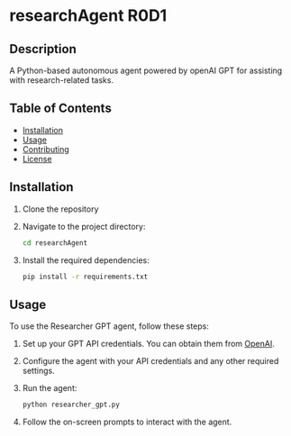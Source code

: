 # researchAgent R0D1

## Description

A Python-based autonomous agent powered by openAI GPT for assisting with research-related tasks.

## Table of Contents

- [Installation](#installation)
- [Usage](#usage)
- [Contributing](#contributing)
- [License](#license)

## Installation

1. Clone the repository

2. Navigate to the project directory:

   ```bash
   cd researchAgent
   ```

3. Install the required dependencies:

   ```bash
   pip install -r requirements.txt
   ```

## Usage

To use the Researcher GPT agent, follow these steps:

1. Set up your GPT API credentials. You can obtain them from [OpenAI](https://beta.openai.com/).

2. Configure the agent with your API credentials and any other required settings.

3. Run the agent:

   ```bash
   python researcher_gpt.py
   ```

4. Follow the on-screen prompts to interact with the agent.
